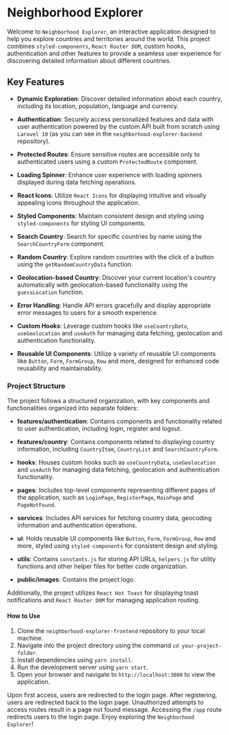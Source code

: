 # Neighborhood Explorer

Welcome to `Neighborhood Explorer`, an interactive application designed to help you explore countries and territories around the world. This project combines `styled-components`, `React Router DOM`, custom hooks, authentication and other features to provide a seamless user experience for discovering detailed information about different countries.

## Key Features

- **Dynamic Exploration**: Discover detailed information about each country, including its location, population, language and currency.

- **Authentication**: Securely access personalized features and data with user authentication powered by the custom API built from scratch using `Laravel 10` (as you can see in the `neighborhood-explorer-backend` repository).

- **Protected Routes**: Ensure sensitive routes are accessible only to authenticated users using a custom `ProtectedRoute` component.

- **Loading Spinner**: Enhance user experience with loading spinners displayed during data fetching operations.

- **React Icons**: Utilize `React Icons` for displaying intuitive and visually appealing icons throughout the application.

- **Styled Components**: Maintain consistent design and styling using `styled-components` for styling UI components.

- **Search Country**: Search for specific countries by name using the `SearchCountryForm` component.

- **Random Country**: Explore random countries with the click of a button using the `getRandomCountryData` function.

- **Geolocation-based Country**: Discover your current location's country automatically with geolocation-based functionality using the `guessLocation` function.

- **Error Handling**: Handle API errors gracefully and display appropriate error messages to users for a smooth experience.

- **Custom Hooks**: Leverage custom hooks like `useCountryData`, `useGeolocation` and `useAuth` for managing data fetching, geolocation and authentication functionality.

- **Reusable UI Components**: Utilize a variety of reusable UI components like `Button`, `Form`, `FormGroup`, `Row` and more, designed for enhanced code reusability and maintainability.

### Project Structure

The project follows a structured organization, with key components and functionalities organized into separate folders:

- **features/authentication**: Contains components and functionality related to user authentication, including login, register and logout.

- **features/country**: Contains components related to displaying country information, including `CountryItem`, `CountryList` and `SearchCountryForm`.

- **hooks**: Houses custom hooks such as `useCountryData`, `useGeolocation` and `useAuth` for managing data fetching, geolocation and authentication functionality.

- **pages**: Includes top-level components representing different pages of the application, such as `LoginPage`, `RegisterPage`, `MainPage` and `PageNotFound`.

- **services**: Includes API services for fetching country data, geocoding information and authentication operations.

- **ui**: Holds reusable UI components like `Button`, `Form`, `FormGroup`, `Row` and more, styled using `styled-components` for consistent design and styling.

- **utils**: Contains `constants.js` for storing API URLs, `helpers.js` for utility functions and other helper files for better code organization.

- **public/images**: Contains the project logo.

Additionally, the project utilizes `React Hot Toast` for displaying toast notifications and `React Router DOM` for managing application routing.

#### How to Use

1. Clone the `neighborhood-explorer-frontend` repository to your local machine.
2. Navigate into the project directory using the command `cd your-project-folder`.
3. Install dependencies using `yarn install`.
4. Run the development server using `yarn start`.
5. Open your browser and navigate to `http://localhost:3000` to view the application.

Upon first access, users are redirected to the login page. After registering, users are redirected back to the login page. Unauthorized attempts to access routes result in a page not found message. Accessing the `/app` route redirects users to the login page. Enjoy exploring the `Neighborhood Explorer`!
